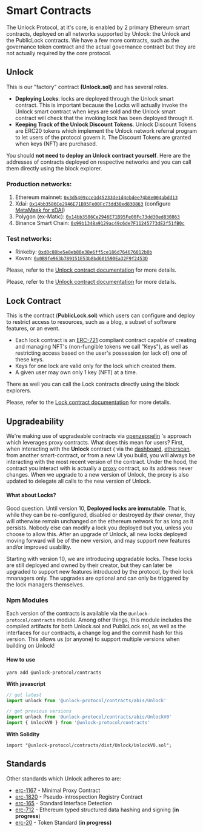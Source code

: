 # Smart Contracts

The Unlock Protocol, at it's core, is enabled by 2 primary Ethereum smart contracts, deployed on all networks supported by Unlock: the Unlock and the PublicLock contracts. We have a few more contracts, such as the governance token contract and the actual governance contract but they are not actually required by the core protocol.
## **Unlock**

This is our "factory" contract **(Unlock.sol)** and has several roles.

* **Deploying Locks**: locks are deployed through the Unlock smart contract. This is important because the Locks will actually invoke the Unlock smart contract when keys are sold and the Unlock smart contract will check that the invoking lock has been deployed through it.
* **Keeping Track of the Unlock Discount Tokens**. Unlock Discount Tokens are ERC20 tokens which implement the Unlock network referral program to let users of the protocol govern it. The Discount Tokens are granted when keys (NFT) are purchased.

You should **not need to deploy an Unlock contract yourself**. Here are the addresses of contracts deployed on respective networks and you can call them directly using the block explorer.
### Production networks:

1. Ethereum mainnet: [`0x3d5409cce1d45233de1d4ebdee74b8e004abdd13`](https://etherscan.io/address/0x3d5409cce1d45233de1d4ebdee74b8e004abdd13)
2. Xdai: [`0x14bb3586Ce2946E71B95Fe00Fc73dd30ed830863`](https://blockscout.com/xdai/mainnet/address/0x14bb3586Ce2946E71B95Fe00Fc73dd30ed830863) (configure [MetaMask for xDAI](https://www.xdaichain.com/for-users/wallets/metamask))
3. Polygon (ex-Matic): [`0x14bb3586Ce2946E71B95Fe00Fc73dd30ed830863`](https://polygonscan.com/address/0x14bb3586Ce2946E71B95Fe00Fc73dd30ed830863)
4. Binance Smart Chain: [`0x99b1348a9129ac49c6de7F11245773dE2f51fB0c`](https://bscscan.com/address/0x99b1348a9129ac49c6de7F11245773dE2f51fB0c)

### Test networks:

* Rinkeby: [`0xd8c88be5e8eb88e38e6ff5ce186d764676012b0b`](https://rinkeby.etherscan.io/address/0xd8c88be5e8eb88e38e6ff5ce186d764676012b0b)
* Kovan: [`0x0B9fe963b789151E53b8bd601590Ea32F9f2453D`](https://kovan.etherscan.io/address/0x0B9fe963b789151E53b8bd601590Ea32F9f2453D)

Please, refer to the [Unlock contract documentation](unlock-api.md) for more details.

Please, refer to the [Unlock contract documentation](unlock-api.md) for more details.
## **Lock Contract**

This is the contract (**PublicLock.sol**) which users can configure and deploy to restrict access to resources, such as a blog, a subset of software features, or an event.

* Each lock contract is an [ERC-721](https://eips.ethereum.org/EIPS/eip-721) compliant contract capable of creating and managing NFT's (non-fungible tokens we call "Keys"), as well as restricting access based on the user's possession (or lack of) one of these keys.
* Keys for one lock are valid only for the lock which created them.
* A given user may own only 1 key (NFT) at a time.

There as well you can call the Lock contracts directly using the block explorers.

Please, refer to the [Lock contract documentation](lock-api/) for more details.

## Upgradeability

We're making use of upgradeable contracts via [openzeppelin](https://docs.openzeppelin.com/cli/2.6/contracts-architecture) 's approach which leverages proxy contracts. What does this mean for users? First, when interacting with the **Unlock** contract ( via the [dashboard](https://app.unlock-protocol.com/dashboard/), [etherscan](https://etherscan.io/address/0x3d5409cce1d45233de1d4ebdee74b8e004abdd13#code), from another smart-contract, or from a new UI you build, you will always be interacting with the most recent version of the contract. Under the hood, the contract you interact with is actually a [proxy](https://github.com/OpenZeppelin/openzeppelin-sdk/blob/master/packages/lib/contracts/upgradeability/InitializableAdminUpgradeabilityProxy.sol) contract, so its address never changes. When we upgrade to a new version of Unlock, the proxy is also updated to delegate all calls to the new version of Unlock.

#### What about Locks?

Good question. Until version 10, **Deployed locks are immutable**. That is, while they can be re-configured, disabled or destroyed _by their owner_, they will otherwise remain unchanged on the ethereum network for as long as it persists. Nobody else can modify a lock you deployed but you, unless you choose to allow this. After an upgrade of Unlock, all new locks deployed moving forward will be of the new version, and may support new features and/or improved usability.

Starting with version 10, we are introducing upgradable locks. These locks are still deployed and owned by their creator, but they can later be upgraded to support new features introduced by the protocol, by their lock mnanagers only. The upgrades are optional and can only be triggered by the lock managers themselves.

### Npm Modules

Each version of the contracts is available via the `@unlock-protocol/contracts` module. Among other things, this module includes the compiled artifacts for both Unlock.sol and PublicLock.sol, as well as the interfaces for our contracts, a change log and the commit hash for this version. This allows us \(or anyone\) to support multiple versions when building on Unlock!

#### How to use

```shell
yarn add @unlock-protocol/contracts
```

**With javascript**

```js
// get latest
import unlock from '@unlock-protocol/contracts/abis/Unlock'

// get previous versions
import unlock from '@unlock-protocol/contracts/abis/UnlockV0'
import { UnlockV0 } from '@unlock-protocol/contracts'
```


**With Solidity**

```solidity
import "@unlock-protocol/contracts/dist/Unlock/UnlockV0.sol";
```

## Standards

Other standards which Unlock adheres to are:

* [erc-1167](https://eips.ethereum.org/EIPS/eip-1167) - Minimal Proxy Contract
* [erc-1820](https://eips.ethereum.org/EIPS/eip-1820) - Pseudo-introspection Registry Contract
* [erc-165](https://eips.ethereum.org/EIPS/eip-165) - Standard Interface Detection
* [erc-712](https://eips.ethereum.org/EIPS/eip-712) - Ethereum typed structured data hashing and signing (**in progress**)
* [erc-20](https://eips.ethereum.org/EIPS/eip-20) - Token Standard (**in progress)**
